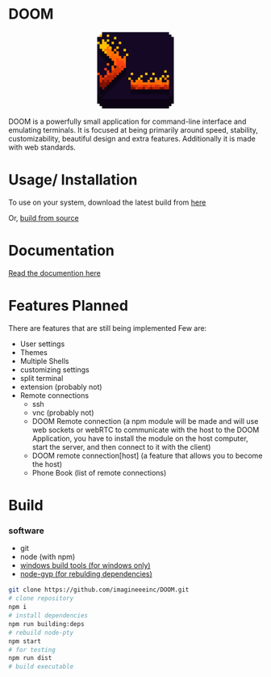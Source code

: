 # DOOM
<p align="center">
  <img src="build/icon.png" width="30%">
</p>
DOOM is a powerfully small application for command-line interface and emulating terminals.
It is focused at being primarily around speed, stability, customizability, beautiful design and extra features.
Additionally it is made with web standards.

# Usage/ Installation
To use on your system, download the latest build from [here](https://github.com/imagineeeinc/DOOM/releases/latest)

Or, [build from source](#Build)

# Documentation
[Read the documention here](https://github.com/imagineeeinc/DOOM/tree/main/docs)

# Features Planned
There are features that are still being implemented
Few are:
- User settings
- Themes
- Multiple Shells
- customizing settings
- split terminal
- extension (probably not)
- Remote connections
  - ssh
  - vnc (probably not)
  - DOOM Remote connection (a npm module will be made and will use web sockets or webRTC to communicate with the host to the DOOM Application, you have to install the module on the host computer, start the server, and then connect to it with the client)
  - DOOM remote connection[host] (a feature that allows you to become the host)
  - Phone Book (list of remote connections)

# Build
### software
- git
- node (with npm)
- [windows build tools (for windows only)](https://github.com/felixrieseberg/windows-build-tools)
- [node-gyp (for rebulding dependencies)](https://github.com/nodejs/node-gyp)
```bash
git clone https://github.com/imagineeeinc/DOOM.git
# clone repository
npm i
# install dependencies
npm run building:deps
# rebuild node-pty
npm start
# for testing
npm run dist
# build executable
```

